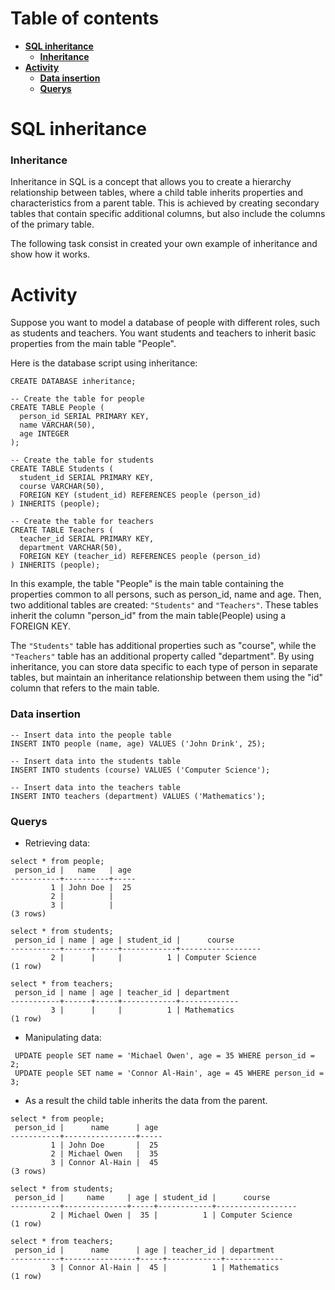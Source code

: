 # Table of contents
 * [**SQL inheritance**](#sql-inheritance)
    * [**Inheritance**](#inheritance)
 * [**Activity**](#activity)
    * [**Data insertion**](#data-insertion)
    * [**Querys**](#querys)

# SQL inheritance
### Inheritance

Inheritance in SQL is a concept that allows you to create a hierarchy relationship between tables, where a child table inherits properties and characteristics from a parent table. This is achieved by creating secondary tables that contain specific additional columns, but also include the columns of the primary table.

The following task consist in created your own example of inheritance and show how it works.

# Activity

Suppose you want to model a database of people with different roles, such as students and teachers. You want students and teachers to inherit basic properties from the main table "People".

Here is the database script using inheritance:

````
CREATE DATABASE inheritance;

-- Create the table for people
CREATE TABLE People (
  person_id SERIAL PRIMARY KEY,
  name VARCHAR(50),
  age INTEGER
);

-- Create the table for students
CREATE TABLE Students (
  student_id SERIAL PRIMARY KEY,
  course VARCHAR(50),
  FOREIGN KEY (student_id) REFERENCES people (person_id)
) INHERITS (people);

-- Create the table for teachers
CREATE TABLE Teachers (
  teacher_id SERIAL PRIMARY KEY,
  department VARCHAR(50),
  FOREIGN KEY (teacher_id) REFERENCES people (person_id)
) INHERITS (people);

````

In this example, the table "People" is the main table containing the properties common to all persons, such as person_id, name and age. Then, two additional tables are created: ````"Students"```` and ````"Teachers"````. These tables inherit the column "person_id" from the main table(People) using a FOREIGN KEY.

The ````"Students"```` table has additional properties such as "course", while the ````"Teachers"```` table has an additional property called "department". By using inheritance, you can store data specific to each type of person in separate tables, but maintain an inheritance relationship between them using the "id" column that refers to the main table.

### Data insertion 

````
-- Insert data into the people table 
INSERT INTO people (name, age) VALUES ('John Drink', 25);

-- Insert data into the students table
INSERT INTO students (course) VALUES ('Computer Science');

-- Insert data into the teachers table
INSERT INTO teachers (department) VALUES ('Mathematics');
````

### Querys

* Retrieving data:

````
select * from people;
 person_id |   name   | age
-----------+----------+-----
         1 | John Doe |  25
         2 |          |
         3 |          |
(3 rows)

select * from students;
 person_id | name | age | student_id |      course
-----------+------+-----+------------+------------------
         2 |      |     |          1 | Computer Science
(1 row)

select * from teachers;
 person_id | name | age | teacher_id | department
-----------+------+-----+------------+-------------
         3 |      |     |          1 | Mathematics
(1 row)

````

* Manipulating data:

````
 UPDATE people SET name = 'Michael Owen', age = 35 WHERE person_id = 2;
 UPDATE people SET name = 'Connor Al-Hain', age = 45 WHERE person_id = 3;
 ````

* As a result the child table inherits the data from the parent.

````
select * from people;
 person_id |      name      | age
-----------+----------------+-----
         1 | John Doe       |  25
         2 | Michael Owen   |  35
         3 | Connor Al-Hain |  45
(3 rows)

select * from students;
 person_id |     name     | age | student_id |      course
-----------+--------------+-----+------------+------------------
         2 | Michael Owen |  35 |          1 | Computer Science
(1 row)

select * from teachers;
 person_id |      name      | age | teacher_id | department
-----------+----------------+-----+------------+-------------
         3 | Connor Al-Hain |  45 |          1 | Mathematics
(1 row)
````
